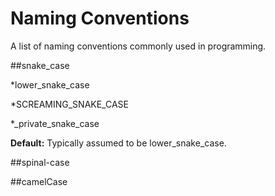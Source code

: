 Naming Conventions
==================

A list of naming conventions commonly used in programming.

##snake_case
 
*lower_snake_case
 
*SCREAMING_SNAKE_CASE
 
*_private_snake_case
 
**Default:** Typically assumed to be lower_snake_case.
 
##spinal-case
 
##camelCase
